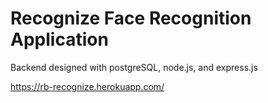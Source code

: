 # Recognize Face Recognition Application
Backend designed with postgreSQL, node.js, and express.js

https://rb-recognize.herokuapp.com/

